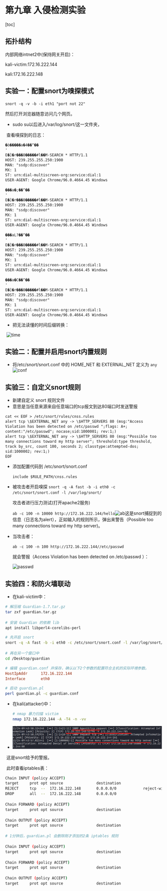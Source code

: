 # 第九章  入侵检测实验

[toc] 

## 拓扑结构

内部网络intnet2中(保持网关开启)：

kali-victim:172.16.222.144

kali:172.16.222.148

## 实验一：配置snort为嗅探模式

```snort -q -v -b -i eth1 "port not 22"```

然后打开浏览器随意访问几个网页。

- sudo su以后进入/var/log/snort/这一文件夹，

​				查看嗅探到的日志：

```
�ò�����a�4��^��
'
E�]�r���8�����#l��M-SEARCH * HTTP/1.1
HOST: 239.255.255.250:1900
MAN: "ssdp:discover"
MX: 1
ST: urn:dial-multiscreen-org:service:dial:1
USER-AGENT: Google Chrome/96.0.4664.45 Windows

���a�;��^��
'
E�]�r���8�����#l��M-SEARCH * HTTP/1.1
HOST: 239.255.255.250:1900
MAN: "ssdp:discover"
MX: 1
ST: urn:dial-multiscreen-org:service:dial:1
USER-AGENT: Google Chrome/96.0.4664.45 Windows

���aL?��^��
'
E�]�r���8�����#l��M-SEARCH * HTTP/1.1
HOST: 239.255.255.250:1900
MAN: "ssdp:discover"
MX: 1
ST: urn:dial-multiscreen-org:service:dial:1
USER-AGENT: Google Chrome/96.0.4664.45 Windows

���a�C��^��
'
E�]�r���8�����#l��M-SEARCH * HTTP/1.1
HOST: 239.255.255.250:1900
MAN: "ssdp:discover"
MX: 1
ST: urn:dial-multiscreen-org:service:dial:1
USER-AGENT: Google Chrome/96.0.4664.45 Windows

```

- 把无法读懂的时间后缀转换：

​				![time](./img/time.png)

## 实验二：配置并启用snort内置规则

- 将/etc/snort/snort.conf 中的 HOME_NET 和 EXTERNAL_NET 定义为 ```any```![conf](./img/conf.png)

## 实验三：自定义snort规则

- 新建自定义 snort 规则文件
- 意思是当任意来源来自任意端口的tcp报文到达80端口时发送警报

```
cat << EOF > /etc/snort/rules/cnss.rules
alert tcp \$EXTERNAL_NET any -> \$HTTP_SERVERS 80 (msg:"Access Violation has been detected on /etc/passwd ";flags: A+; content:"/etc/passwd"; nocase;sid:1000001; rev:1;)
alert tcp \$EXTERNAL_NET any -> \$HTTP_SERVERS 80 (msg:"Possible too many connections toward my http server"; threshold:type threshold, track by_src, count 100, seconds 2; classtype:attempted-dos; sid:1000002; rev:1;)
EOF
```

- 添加配置代码到 /etc/snort/snort.conf

  ```include $RULE_PATH/cnss.rules```

- 被攻击者开启嗅探
  ```snort -q -A fast -b -i eth0 -c /etc/snort/snort.conf -l /var/log/snort/```
  
  攻击者进行压力测试(打开apache2服务)
  
  ```ab -c 100 -n 10000 http://172.16.222.144/hello```![ab](./img/ab.png)这是snort捕捉到的信息（日志名为alert），正如输入的规则所示，弹出来警告（Possible too many connections toward my http server)。

- 当攻击者：

  ```ab -c 100 -n 100 http://172.16.222.144//etc/passwd```

  就会警报（Access Violation has been detected on /etc/passwd ）：

  ![passwd](C:\Users\16492\OneDrive\桌面\2021-ns-public-padresvater\chap0x09\img\passwd.png)

## 实验四：和防火墙联动

- 在kali-victim中：

```bash
# 解压缩 Guardian-1.7.tar.gz
tar zxf guardian.tar.gz

# 安装 Guardian 的依赖 lib
apt install libperl4-corelibs-perl
```

```bash
# 先开启 snort
snort -q -A fast -b -i eth0 -c /etc/snort/snort.conf -l /var/log/snort/

# 再在另一个窗口中
cd /Desktop/guardian
```

```ini
# 编辑 guardian.conf 并保存，确认以下2个参数的配置符合主机的实际环境参数。
HostIpAddr      172.16.222.144
Interface       eth0
```



```bash
# 启动 guardian.pl
perl guardian.pl -c guardian.conf
```

- 在kali(attacker)中：

  

  ```bash
  # nmap 暴力扫描 victim
  nmap 172.16.222.144 -A -T4 -n -vv
  ```

- ![alert](./img/alert.png)

​				这是snort给予的警报。

​				此时查看iptables表：

```bash
Chain INPUT (policy ACCEPT)
target     prot opt source               destination
REJECT     tcp  --  172.16.222.148       0.0.0.0/0            reject-with tcp-reset
DROP       all  --  172.16.222.148       0.0.0.0/0

Chain FORWARD (policy ACCEPT)
target     prot opt source               destination

Chain OUTPUT (policy ACCEPT)
target     prot opt source               destination

# 1分钟后，guardian.pl 会删除刚才添加的2条 iptables 规则

Chain INPUT (policy ACCEPT)
target     prot opt source               destination

Chain FORWARD (policy ACCEPT)
target     prot opt source               destination

Chain OUTPUT (policy ACCEPT)
target     prot opt source               destination
```

